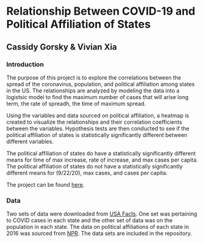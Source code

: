 # Relationship Between COVID-19 and Political Affiliation of States
## Cassidy Gorsky & Vivian Xia

### Introduction
The purpose of this project is to explore the correlations 
between the spread of the coronavirus, population, and political affiliation among states in the US. The relationships 
are analyzed by modeling the data into a logistsic model to find the maximum number of cases that will arise long term,
the rate of spreadh, the time of maximum spread.

Using the variables and data sourced on political affiliation, a heatmap is created to visualize the 
relationships and their correlation coefficients between the variables. Hypothesis tests are then conducted
to see if the political affiliation of states is statistically significantly different between different variables.

The political affiliation of states do have a statistically significantly 
different means for time of max increase, rate of increase, and 
max cases per capita. The political affiliation of states do not have a statistically significantly 
different means for (9/22/20), max cases, and cases per capita.

The project can be found [here](https://deepnote.com/publish/04a5033c-8d00-4670-9979-6fd82d7af9d6).

### Data
Two sets of data were downloaded from [USA Facts](https://usafacts.org/visualizations/coronavirus-covid-19-spread-map/).
One set was pertaining to COVID cases in each state and the other set of data was on the population in each state. 
The data on political affiliations of each state in 2016 was sourced from 
[NPR](https://www.npr.org/2016/11/08/500927768/2016-presidential-election-results-for-each-state).
The data sets are included in the repository.
